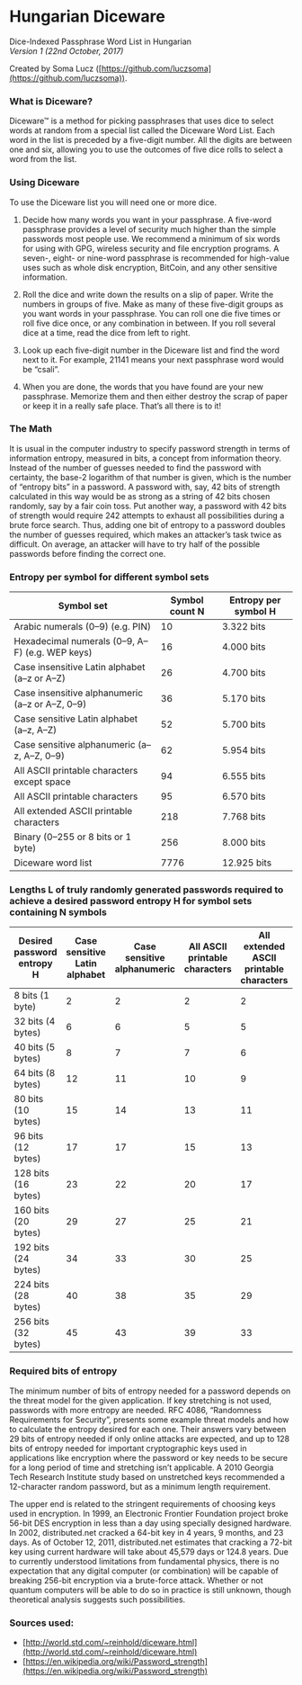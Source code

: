 # Hungarian DicewareDice-Indexed Passphrase Word List in Hungarian  
*Version 1 (22nd October, 2017)*

Created by Soma Lucz ([https://github.com/luczsoma](https://github.com/luczsoma)).


### What is Diceware?Diceware™ is a method for picking passphrases that uses dice to select words at random from a special list called the Diceware Word List. Each word in the list is preceded by a five-digit number. All the digits are between one and six, allowing you to use the outcomes of five dice rolls to select a word from the list.


### Using Diceware
To use the Diceware list you will need one or more dice.
1. Decide how many words you want in your passphrase. A five-word passphrase provides a level of security much higher than the simple passwords most people use. We recommend a minimum of six words for using with GPG, wireless security and file encryption programs. A seven-, eight- or nine-word passphrase is recommended for high-value uses such as whole disk encryption, BitCoin, and any other sensitive information.2. Roll the dice and write down the results on a slip of paper. Write the numbers in groups of five. Make as many of these five-digit groups as you want words in your passphrase. You can roll one die five times or roll five dice once, or any combination in between. If you roll several dice at a time, read the dice from left to right.3. Look up each five-digit number in the Diceware list and find the word next to it. For example, 21141 means your next passphrase word would be “csali”.4. When you are done, the words that you have found are your new passphrase. Memorize them and then either destroy the scrap of paper or keep it in a really safe place. That’s all there is to it!


### The Math

It is usual in the computer industry to specify password strength in terms of information entropy, measured in bits, a concept from information theory. Instead of the number of guesses needed to find the password with certainty, the base-2 logarithm of that number is given, which is the number of “entropy bits” in a password. A password with, say, 42 bits of strength calculated in this way would be as strong as a string of 42 bits chosen randomly, say by a fair coin toss. Put another way, a password with 42 bits of strength would require 242 attempts to exhaust all possibilities during a brute force search. Thus, adding one bit of entropy to a password doubles the number of guesses required, which makes an attacker’s task twice as difficult. On average, an attacker will have to try half of the possible passwords before finding the correct one.


### Entropy per symbol for different symbol sets

| Symbol set                                      | Symbol count N | Entropy per symbol H |
| ----------------------------------------------- | -------------- | -------------------- |
| Arabic numerals (0–9) (e.g. PIN)                | 10             | 3.322 bits           |
| Hexadecimal numerals (0–9, A–F) (e.g. WEP keys) | 16             | 4.000 bits           |
| Case insensitive Latin alphabet (a–z or A–Z)    | 26             | 4.700 bits           |
| Case insensitive alphanumeric (a–z or A–Z, 0–9) | 36             | 5.170 bits           |
| Case sensitive Latin alphabet (a–z, A–Z)        | 52             | 5.700 bits           |
| Case sensitive alphanumeric (a–z, A–Z, 0–9)     | 62             | 5.954 bits           |
| All ASCII printable characters except space     | 94             | 6.555 bits           |
| All ASCII printable characters                  | 95             | 6.570 bits           |
| All extended ASCII printable characters         | 218            | 7.768 bits           |
| Binary (0–255 or 8 bits or 1 byte)              | 256            | 8.000 bits           |
| Diceware word list                              | 7776           | 12.925 bits          |


### Lengths L of truly randomly generated passwords required to achieve a desired password entropy H for symbol sets containing N symbols

| Desired password entropy H | Case sensitive Latin alphabet | Case sensitive alphanumeric | All ASCII printable characters | All extended ASCII printable characters | Diceware word list |
| -------------------------- | ----------------------------- | --------------------------- | ------------------------------ | --------------------------------------- | ------------------ |
| 8 bits (1 byte)            | 2                             | 2                           | 2                              | 2                                       | 1                  |
| 32 bits (4 bytes)          | 6                             | 6                           | 5                              | 5                                       | 3                  |
| 40 bits (5 bytes)          | 8                             | 7                           | 7                              | 6                                       | 4                  |
| 64 bits (8 bytes)          | 12                            | 11                          | 10                             | 9                                       | 5                  |
| 80 bits (10 bytes)         | 15                            | 14                          | 13                             | 11                                      | 7                  |
| 96 bits (12 bytes)         | 17                            | 17                          | 15                             | 13                                      | 8                  |
| 128 bits (16 bytes)        | 23                            | 22                          | 20                             | 17                                      | 10                 |
| 160 bits (20 bytes)        | 29                            | 27                          | 25                             | 21                                      | 13                 |
| 192 bits (24 bytes)        | 34                            | 33                          | 30                             | 25                                      | 15                 |
| 224 bits (28 bytes)        | 40                            | 38                          | 35                             | 29                                      | 18                 |
| 256 bits (32 bytes)        | 45                            | 43                          | 39                             | 33                                      | 20                 |


### Required bits of entropy
The minimum number of bits of entropy needed for a password depends on the threat model for the given application. If key stretching is not used, passwords with more entropy are needed. RFC 4086, “Randomness Requirements for Security”, presents some example threat models and how to calculate the entropy desired for each one. Their answers vary between 29 bits of entropy needed if only online attacks are expected, and up to 128 bits of entropy needed for important cryptographic keys used in applications like encryption where the password or key needs to be secure for a long period of time and stretching isn’t applicable. A 2010 Georgia Tech Research Institute study based on unstretched keys recommended a 12-character random password, but as a minimum length requirement.The upper end is related to the stringent requirements of choosing keys used in encryption. In 1999, an Electronic Frontier Foundation project broke 56-bit DES encryption in less than a day using specially designed hardware. In 2002, distributed.net cracked a 64-bit key in 4 years, 9 months, and 23 days. As of October 12, 2011, distributed.net estimates that cracking a 72-bit key using current hardware will take about 45,579 days or 124.8 years. Due to currently understood limitations from fundamental physics, there is no expectation that any digital computer (or combination) will be capable of breaking 256-bit encryption via a brute-force attack. Whether or not quantum computers will be able to do so in practice is still unknown, though theoretical analysis suggests such possibilities.


### Sources used:

- [http://world.std.com/~reinhold/diceware.html](http://world.std.com/~reinhold/diceware.html)
- [https://en.wikipedia.org/wiki/Password_strength](https://en.wikipedia.org/wiki/Password_strength)